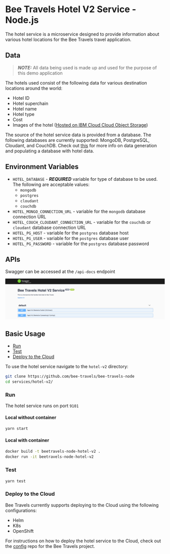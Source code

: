 # Bee Travels Hotel V2 Service - Node.js

The hotel service is a microservice designed to provide information about various hotel locations for the Bee Travels travel application.

## Data
> ***NOTE:*** All data being used is made up and used for the purpose of this demo application

The hotels used consist of the following data for various destination locations around the world:

* Hotel ID
* Hotel superchain
* Hotel name
* Hotel type
* Cost
* Images of the hotel ([Hosted on IBM Cloud Cloud Object Storage](https://www.ibm.com/cloud/object-storage))

The source of the hotel service data is provided from a database. The following databases are currently supported: MongoDB, PostgreSQL, Cloudant, and CouchDB. Check out [this](https://github.com/bee-travels/data-generator/tree/master/src/hotels) for more info on data generation and populating a database with hotel data.

## Environment Variables

* `HOTEL_DATABASE` - ***REQUIRED*** variable for type of database to be used. The following are acceptable values:
  * `mongodb`
  * `postgres`
  * `cloudant`
  * `couchdb`
* `HOTEL_MONGO_CONNECTION_URL` - variable for the `mongodb` database connection URL
* `HOTEL_COUCH_CLOUDANT_CONNECTION_URL` - variable for the `couchdb` or `cloudant` database connection URL
* `HOTEL_PG_HOST` - variable for the `postgres` database host
* `HOTEL_PG_USER` - variable for the `postgres` database user
* `HOTEL_PG_PASSWORD` - variable for the `postgres` database password

## APIs

Swagger can be accessed at the `/api-docs` endpoint

![](screenshots/apis.jpg)

## Basic Usage

* [Run](#run)
* [Test](#test)
* [Deploy to the Cloud](#deploy-to-the-cloud)

To use the hotel service navigate to the `hotel-v2` directory:

```bash
git clone https://github.com/bee-travels/bee-travels-node
cd services/hotel-v2/
```

### Run

The hotel service runs on port `9101`

#### Local without container

```bash
yarn start
```

#### Local with container

```bash
docker build -t beetravels-node-hotel-v2 .
docker run -it beetravels-node-hotel-v2
```

### Test

```bash
yarn test
```

### Deploy to the Cloud

Bee Travels currently supports deploying to the Cloud using the following configurations:

* Helm
* K8s
* OpenShift

For instructions on how to deploy the hotel service to the Cloud, check out the [config](https://github.com/bee-travels/config) repo for the Bee Travels project.
